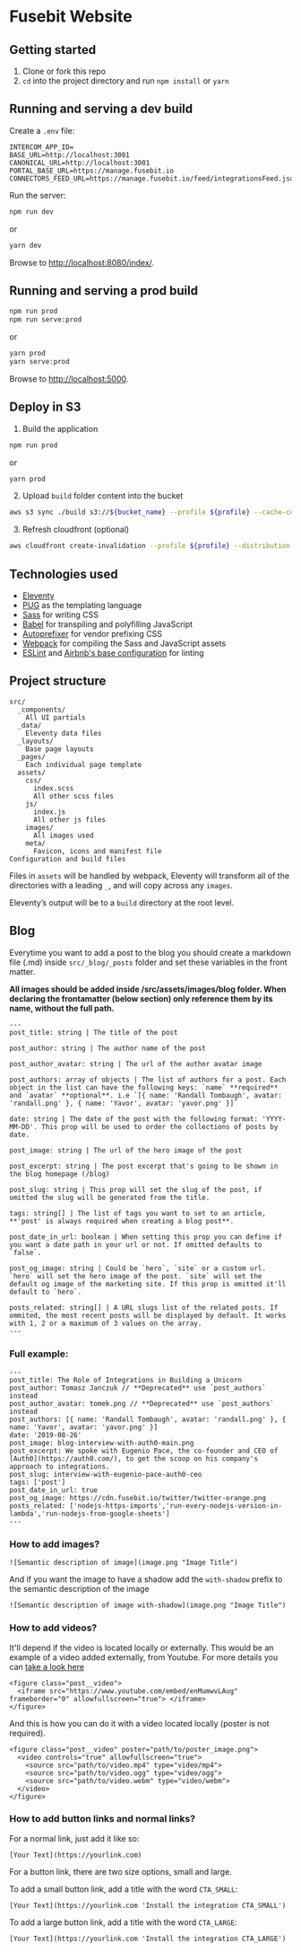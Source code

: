 # Fusebit Website

## Getting started

1. Clone or fork this repo
2. `cd` into the project directory and run `npm install` or `yarn`

## Running and serving a dev build

Create a `.env` file:

```
INTERCOM_APP_ID=
BASE_URL=http://localhost:3001
CANONICAL_URL=http://localhost:3001
PORTAL_BASE_URL=https://manage.fusebit.io
CONNECTORS_FEED_URL=https://manage.fusebit.io/feed/integrationsFeed.json
```

Run the server:
```sh
npm run dev
```

or

```sh
yarn dev
```

Browse to [http://localhost:8080/index/](http://localhost:8080/index/).

## Running and serving a prod build

```sh
npm run prod
npm run serve:prod
```

or

```sh
yarn prod
yarn serve:prod
```

Browse to [http://localhost:5000](http://localhost:5000).

## Deploy in S3

1) Build the application

```sh
npm run prod
```

or

```sh
yarn prod
```

2) Upload `build` folder content into the bucket

```sh
aws s3 sync ./build s3://${bucket_name} --profile ${profile} --cache-control max-age=31536000
```

3) Refresh cloudfront (optional)
```sh
aws cloudfront create-invalidation --profile ${profile} --distribution-id ${cloudfront_id} --paths '/*'
```

## Technologies used

* [Eleventy](https://www.11ty.dev/)
* [PUG](https://pugjs.org/) as the templating language
* [Sass](https://sass-lang.com/) for writing CSS
* [Babel](https://babeljs.io/) for transpiling and polyfilling JavaScript
* [Autoprefixer](https://github.com/postcss/autoprefixer) for vendor prefixing CSS
* [Webpack](https://webpack.js.org/) for compiling the Sass and JavaScript assets
* [ESLint](https://eslint.org/) and [Airbnb's base configuration](https://www.npmjs.com/package/eslint-config-airbnb-base) for linting

## Project structure

```
src/
  _components/
    All UI partials
  _data/
    Eleventy data files
  _layouts/
    Base page layouts
  _pages/
    Each individual page template
  assets/
    css/
      index.scss
      All other scss files
    js/
      index.js
      All other js files
    images/
      All images used
    meta/
      Favicon, icons and manifest file
Configuration and build files
```

Files in `assets` will be handled by webpack, Eleventy will transform all of the directories with a leading `_`, and will copy across any `images`.

Eleventy’s output will be to a `build` directory at the root level.

## Blog
Everytime you want to add a post to the blog you should create a markdown file (.md) inside `src/_blog/_posts` folder and set these variables in the front matter. 

**All images should be added inside /src/assets/images/blog folder. When declaring the frontamatter (below section) only reference them by its name, without the full path.**
```
---
post_title: string | The title of the post  

post_author: string | The author name of the post 

post_author_avatar: string | The url of the author avatar image

post_authors: array of objects | The list of authors for a post. Each object in the list can have the following keys: `name` **required** and `avatar` **optional**. i.e `[{ name: 'Randall Tombaugh', avatar: 'randall.png' }, { name: 'Yavor', avatar: 'yavor.png' }]`

date: string | The date of the post with the following format: 'YYYY-MM-DD'. This prop will be used to order the collections of posts by date.

post_image: string | The url of the hero image of the post

post_excerpt: string | The post excerpt that's going to be shown in the blog homepage (/blog)

post_slug: string | This prop will set the slug of the post, if omitted the slug will be generated from the title.

tags: string[] | The list of tags you want to set to an article, **'post' is always required when creating a blog post**.

post_date_in_url: boolean | When setting this prop you can define if you want a date path in your url or not. If omitted defaults to `false`.

post_og_image: string | Could be `hero`, `site` or a custom url. `hero` will set the hero image of the post. `site` will set the default og image of the marketing site. If this prop is omitted it'll default to `hero`.

posts_related: string[] | A URL slugs list of the related posts. If ommited, the most recent posts will be displayed by default. It works with 1, 2 or a maximum of 3 values on the array.
---
```

### Full example:

```
---
post_title: The Role of Integrations in Building a Unicorn
post_author: Tomasz Janczuk // **Deprecated** use `post_authors` instead 
post_author_avatar: tomek.png // **Deprecated** use `post_authors` instead
post_authors: [{ name: 'Randall Tombaugh', avatar: 'randall.png' }, { name: 'Yavor', avatar: 'yavor.png' }]
date: '2019-08-26'
post_image: blog-interview-with-auth0-main.png
post_excerpt: We spoke with Eugenio Pace, the co-founder and CEO of [Auth0](https://auth0.com/), to get the scoop on his company's approach to integrations.
post_slug: interview-with-eugenio-pace-auth0-ceo
tags: ['post']
post_date_in_url: true
post_og_image: https://cdn.fusebit.io/twitter/twitter-orange.png
posts_related: ['nodejs-https-imports','run-every-nodejs-version-in-lambda','run-nodejs-from-google-sheets']
---
```

### How to add images?

```
![Semantic description of image](image.png "Image Title")
```

And if you want the image to have a shadow add the `with-shadow` prefix to the
semantic description of the image

```
![Semantic description of image with-shadow](image.png "Image Title")
```

### How to add videos?

It'll depend if the video is located locally or externally. This would be an example of a video added externally, from Youtube. For more details you can [take a look here](https://about.gitlab.com/handbook/markdown-guide/#videos)

```
<figure class="post__video">
  <iframe src="https://www.youtube.com/embed/enMumwvLAug" frameborder="0" allowfullscreen="true"> </iframe>
</figure>
```

And this is how you can do it with a video located locally (poster is not required).

```
<figure class="post__video" poster="path/to/poster_image.png">
  <video controls="true" allowfullscreen="true">
    <source src="path/to/video.mp4" type="video/mp4">
    <source src="path/to/video.ogg" type="video/ogg">
    <source src="path/to/video.webm" type="video/webm">
  </video>
</figure>
```

### How to add button links and normal links?

For a normal link, just add it like so:

```
[Your Text](https://yourlink.com)
```

For a button link, there are two size options, small and large.

To add a small button link, add a title with the word `CTA_SMALL`:

```
[Your Text](https://yourlink.com 'Install the integration CTA_SMALL')
```

To add a large button link, add a title with the word `CTA_LARGE`:

```
[Your Text](https://yourlink.com 'Install the integration CTA_LARGE')
```
